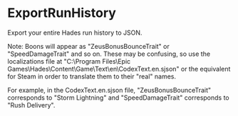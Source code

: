 # ExportRunHistory
Export your entire Hades run history to JSON.

Note: Boons will appear as "ZeusBonusBounceTrait" or "SpeedDamageTrait" and so on. 
These may be confusing, so use the localizations file at "C:\Program Files\Epic Games\Hades\Content\Game\Text\en\CodexText.en.sjson" or the equivalent for Steam in order to translate them to their "real" names.

For example, in the CodexText.en.sjson file, "ZeusBonusBounceTrait" corresponds to "Storm Lightning" and "SpeedDamageTrait" corresponds to "Rush Delivery".
